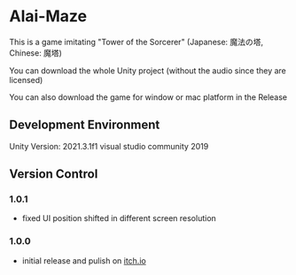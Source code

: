 # Alai-Maze

This is a game imitating "Tower of the Sorcerer" (Japanese: 魔法の塔, Chinese: 魔塔)

You can download the whole Unity project (without the audio since they are licensed)

You can also download the game for window or mac platform in the Release 

## Development Environment
Unity Version: 2021.3.1f1
visual studio community 2019


## Version Control
### 1.0.1
* fixed UI position shifted in different screen resolution

### 1.0.0
* initial release and pulish on [itch.io](https://shellcial.itch.io/alai-maze)
